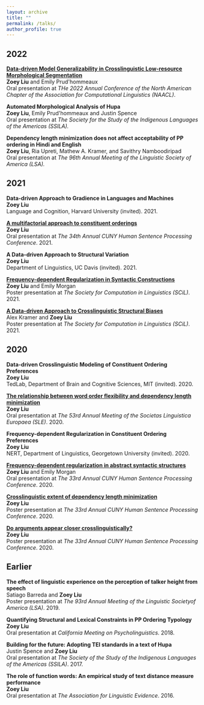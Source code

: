 ```yaml
---
layout: archive
title: ""
permalink: /talks/
author_profile: true
---
```


2022
----

<b>[Data-driven Model Generalizability in Crosslinguistic Low-resource Morphological Segmentation](https://direct.mit.edu/tacl/article/doi/10.1162/tacl_a_00467/110437/Data-driven-Model-Generalizability-in)</b> <br>
<b>Zoey Liu</b> and Emily Prud'hommeaux <br>
Oral presentation at <i>THe 2022 Annual Conference of the North American Chapter of the Association for Computational Linguistics (NAACL)</i>.

<b>Automated Morphological Analysis of Hupa</b> <br>
<b>Zoey Liu</b>, Emily Prud'hommeaux and Justin Spence <br>
Oral presentation at <i>The Society for the Study of the Indigenous Languages of the Americas (SSILA).</i> 

<b>Dependency length minimization does not affect acceptability of PP ordering in Hindi and English</b> <br>
<b>Zoey Liu</b>, Ria Upreti, Mathew A. Kramer, and Savithry Namboodiripad <br>
Oral presentation at <i>The 96th Annual Meeting of the Linguistic Society of America (LSA).</i>

2021
----

<b>Data-driven Approach to Gradience in Languages and Machines</b> <br>
<b>Zoey Liu</b> <br>
Language and Cognition, Harvard University (invited). 2021.

<b>[A multifactorial approach to constituent orderings](https://www.youtube.com/watch?v=uUFGrilspbk&t=13s)</b> <br> 
<b>Zoey Liu</b> <br>
Oral presentation at <i>The 34th Annual CUNY Human Sentence Processing Conference</i>. 2021.

<b>A Data-driven Approach to Structural Variation</b> <br> 
<b>Zoey Liu</b> <br>
Department of Linguistics, UC Davis (invited). 2021.

<b>[Frequency-dependent Regularization in Syntactic Constructions](https://scholarworks.umass.edu/scil/vol4/iss1/42) </b> <br>
<b>Zoey Liu</b> and Emily Morgan <br>
Poster presentation at <i>The Society for Computation in Linguistics (SCiL)</i>. 2021.

<b>[A Data-driven Approach to Crosslinguistic Structural Biases](https://scholarworks.umass.edu/scil/vol4/iss1/31) </b> <br>
Alex Kramer and <b>Zoey Liu</b> <br>
Poster presentation at <i>The Society for Computation in Linguistics (SCiL)</i>. 2021.

2020
----

<b>Data-driven Crosslinguistic Modeling of Constituent Ordering Preferences</b> <br> 
<b>Zoey Liu</b> <br>
TedLab, Department of Brain and Cognitive Sciences, MIT (invited). 2020.

<b>[The relationship between word order flexibility and dependency length minimization](https://osf.io/6vztu/)</b> <br> 
<b>Zoey Liu</b> <br>
Oral presentation at <i>The 53rd Annual Meeting of the Societas Linguistica Europaea (SLE)</i>. 2020.

<b>Frequency-dependent Regularization in Constituent Ordering Preferences</b> <br> 
<b>Zoey Liu</b> <br>
NERT, Department of Linguistics, Georgetown University (invited). 2020.

<b>[Frequency-dependent regularization in abstract syntactic structures](https://osf.io/6ry9g/?show=view) </b> <br> 
<b>Zoey Liu</b> and Emily Morgan <br>
Oral presentation at <i>The 33rd Annual CUNY Human Sentence Processing Conference</i>. 2020.

<b>[Crosslinguistic extent of dependency length minimization](https://osf.io/v9cxu/)</b> <br> 
<b>Zoey Liu</b> <br>
Poster presentation at <i>The 33rd Annual CUNY Human Sentence Processing Conference</i>. 2020.

<b>[Do arguments appear closer crosslinguistically?](https://osf.io/3hyug/)</b> <br> 
<b>Zoey Liu</b> <br>
Poster presentation at <i>The 33rd Annual CUNY Human Sentence Processing Conference</i>. 2020.

Earlier
----

<b>The  effect  of  linguistic  experience  on  the  perception  of talker height from speech</b> <br> 
Satiago Barreda and <b>Zoey Liu</b> <br>
Poster presentation at <i>The 93rd Annual Meeting of the Linguistic Societyof America (LSA)</i>. 2019.


<b>Quantifying Structural and Lexical Constraints in PP Ordering Typology</b> <br>
<b>Zoey Liu</b> <br>
Oral presentation at <i>California Meeting on Psycholinguistics.</i> 2018.

<b>Building for the future: Adopting TEI standards in a text of Hupa</b> <br> 
Justin Spence and <b>Zoey Liu</b> <br>
Oral presentation at <i>The Society of the Study of the Indigenous Languages of the Americas (SSILA)</i>. 2017.

<b>The role of function words:  An empirical study of text distance measure performance</b> <br> 
<b>Zoey Liu</b> <br>
Oral presentation at <i>The Association for Linguistic Evidence</i>. 2016.
